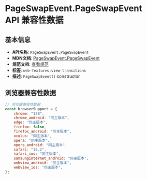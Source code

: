 # PageSwapEvent.PageSwapEvent API 兼容性数据

## 基本信息

- **API名称**: `PageSwapEvent.PageSwapEvent`
- **MDN文档**: [PageSwapEvent.PageSwapEvent](https://developer.mozilla.org/docs/Web/API/PageSwapEvent/PageSwapEvent)
- **规范文档**: [查看规范](https://html.spec.whatwg.org/multipage/nav-history-apis.html#the-pageswapevent-interface)
- **标签**: `web-features:view-transitions`
- **描述**: `PageSwapEvent()` constructor

## 浏览器兼容性数据

```javascript
// 浏览器兼容性数据
const browserSupport = {
    chrome: "128",
    chrome_android: "同主版本",
    edge: "同主版本",
    firefox: false,
    firefox_android: "同主版本",
    oculus: "同主版本",
    opera: "同主版本",
    opera_android: "同主版本",
    safari: "18.2",
    safari_ios: "同主版本",
    samsunginternet_android: "同主版本",
    webview_android: "同主版本",
    webview_ios: "同主版本",
};

```

